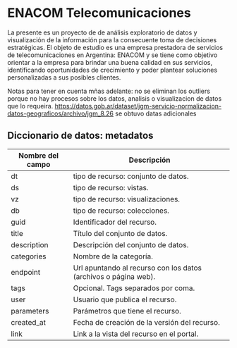 # ENACOM Telecomunicaciones
La presente es un proyecto de de análisis exploratorio de datos y visualización de la información para la consecuente toma de decisiones estratégicas.
El objeto de estudio es una empresa prestadora de servicios de telecomunicaciones en Argentina: ENACOM y se tiene como objetivo orientar a la empresa para brindar una buena calidad en sus servicios, identificando oportunidades de crecimiento y poder plantear soluciones personalizadas a sus posibles clientes.


Notas para tener en cuenta mñas adelante: no se eliminan los outliers porque no hay procesos sobre los datos, analisis o visualizacion de datos que lo requeira.
https://datos.gob.ar/dataset/jgm-servicio-normalizacion-datos-geograficos/archivo/jgm_8.26
se obtuvo datas adicionales

## Diccionario de datos: metadatos
| Nombre del campo | Descripción |
| --- | --- |
| dt | tipo de recurso: conjunto de datos. |
| ds | tipo de recurso: vistas. |
| vz | tipo de recurso: visualizaciones. |
| db | tipo de recurso: colecciones. |
| guid | Identificador del recurso. |
| title | Título del conjunto de datos. |
| description |  Descripción del conjunto de datos. |
| categories | Nombre de la categoría. |
| endpoint |  Url apuntando al recurso con los datos (archivos o página web). |
| tags |  Opcional. Tags separados por coma. |
| user |  Usuario que publica el recurso. |
| parameters |  Parámetros que tiene el recurso. |
| created_at |  Fecha de creación de la versión del recurso. |
| link |  Link a la vista del recurso en el portal. |
